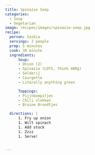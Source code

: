 ```yaml
---
title: Spinazie Soep
categories:
  - Soup
  - Vegetarian
image: recipes/images/spinazie-soep.jpg
recipe:
  person: Saskia
  servings: 2 people
  prep: 5 minutes
  cook: 30 minute
  ingredients:
      Soup:
      - Onion (2)
      - Spinazie (LOTS, think 400g)
      - Selderij
      - Courgette
      - Literally anything green

      Toppings:
      - Pijjnbompitjes
      - Chili vlokken
      - Bruine Broodtjes

  directions: |
      1. Fry up onion
      1. Wilt spinach
      1. Add stock
      1. Zzzz
      1. Serve!


---
```


